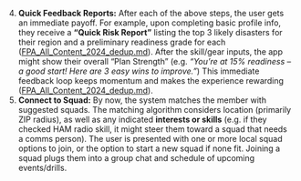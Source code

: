4. **Quick Feedback Reports:** After each of the above steps, the user gets an immediate payoff. For example, upon completing basic profile info, they receive a **“Quick Risk Report”** listing the top 3 likely disasters for their region and a preliminary readiness grade for each ([FPA_All_Content_2024_dedup.md](file://file-hjqcqt2gbaare3mtak2s6c%23:~:text=your%20skill%20wheel%20,up%20with%20immediate%20feedback%20loops/)). After the skill/gear inputs, the app might show their overall “Plan Strength” (e.g. _“You’re at 15% readiness – a good start! Here are 3 easy wins to improve.”_) This immediate feedback loop keeps momentum and makes the experience rewarding ([FPA_All_Content_2024_dedup.md](file://xn--file-hjqcqt2gbaare3mtak2s6c%23:~:text=provides%20a%20quick%20payoff%20,up%20with%20immediate%20feedback%20loops-vc35e/)).  
5. **Connect to Squad:** By now, the system matches the member with suggested squads. The matching algorithm considers location (primarily ZIP radius), as well as any indicated **interests or skills** (e.g. if they checked HAM radio skill, it might steer them toward a squad that needs a comms person). The user is presented with one or more local squad options to join, or the option to start a new squad if none fit. Joining a squad plugs them into a group chat and schedule of upcoming events/drills.